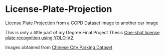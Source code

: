 # License-Plate-Projection

License Plate Projection from a CCPD Dataset image to another car image

This is only a little part of my Degree Final Project Thesis [One-shot license plate recognition using YOLO-V2](https://www.linkedin.com/feed/update/urn:li:activity:6952913511219904512/).

Images obtained from [Chinese City Parking Dataset](https://github.com/detectRecog/CCPD)

